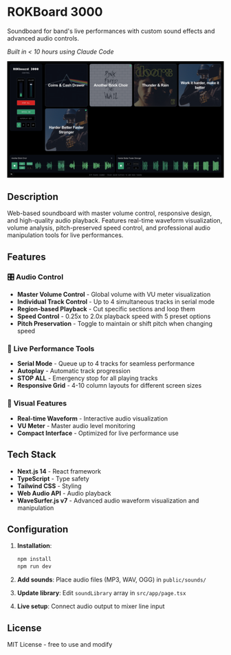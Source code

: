 # ROKBoard 3000

Soundboard for band's live performances with custom sound effects and advanced audio controls.

*Built in < 10 hours using Claude Code*

![ROKBoard 3000 Preview](./public/rokboard3000.png)

## Description

Web-based soundboard with master volume control, responsive design, and high-quality audio playback. Features real-time waveform visualization, volume analysis, pitch-preserved speed control, and professional audio manipulation tools for live performances.

## Features

### 🎛️ **Audio Control**
- **Master Volume Control** - Global volume with VU meter visualization
- **Individual Track Control** - Up to 4 simultaneous tracks in serial mode
- **Region-based Playback** - Cut specific sections and loop them
- **Speed Control** - 0.25x to 2.0x playback speed with 5 preset options
- **Pitch Preservation** - Toggle to maintain or shift pitch when changing speed

### 🎵 **Live Performance Tools**
- **Serial Mode** - Queue up to 4 tracks for seamless performance
- **Autoplay** - Automatic track progression
- **STOP ALL** - Emergency stop for all playing tracks
- **Responsive Grid** - 4-10 column layouts for different screen sizes

### 🎨 **Visual Features**
- **Real-time Waveform** - Interactive audio visualization
- **VU Meter** - Master audio level monitoring
- **Compact Interface** - Optimized for live performance use

## Tech Stack

- **Next.js 14** - React framework
- **TypeScript** - Type safety
- **Tailwind CSS** - Styling
- **Web Audio API** - Audio playback
- **WaveSurfer.js v7** - Advanced audio waveform visualization and manipulation

## Configuration

1. **Installation**:
   ```bash
   npm install
   npm run dev
   ```

2. **Add sounds**: Place audio files (MP3, WAV, OGG) in `public/sounds/`

3. **Update library**: Edit `soundLibrary` array in `src/app/page.tsx`

4. **Live setup**: Connect audio output to mixer line input

## License

MIT License - free to use and modify